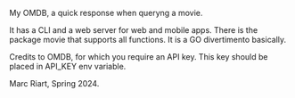 My OMDB, a quick response when queryng a movie.

It has a CLI and a web server for web and mobile apps. There is the package movie that supports all functions. 
It is a GO divertimento basically.

Credits to OMDB, for which you require an API key. 
This key should be placed in API_KEY env variable.

Marc Riart, Spring 2024.